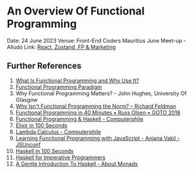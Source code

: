 # An Overview Of Functional Programming

Date: 24 June 2023
Venue: Front-End Coders Mauritius June Meet-up - Alludo
Link: [React, Zustand, FP & Marketing](https://frontend.mu/meetup/45)

## Further References

  1. [What Is Functional Programming and Why Use It?](https://www.codingdojo.com/blog/what-is-functional-programming#:~:text=Functional%20programming%20(FP)%20is%20an,by%20applying%20and%20composing%20functions.)
  2. [Functional Programming Paradigm](https://www.geeksforgeeks.org/functional-programming-paradigm/)
  3. Why Functional Programming Matters? - John Hughes, University Of Glasgow
  4. [Why Isn't Functional Programming the Norm? – Richard Feldman](https://www.youtube.com/watch?v=QyJZzq0v7Z4)
  5. [Functional Programming in 40 Minutes • Russ Olsen • GOTO 2018](https://www.youtube.com/watch?v=0if71HOyVjY)
  6. [Functional Programming & Haskell - Computerphile](https://www.youtube.com/watch?v=LnX3B9oaKzw)
  7. [Elixir in 100 Seconds](https://www.youtube.com/watch?v=R7t7zca8SyM)
  8. [Lambda Calculus - Computerphile](https://www.youtube.com/watch?v=eis11j_iGMs)
  9. [Learning Functional Programming with JavaScript - Anjana Vakil - JSUnconf](https://www.youtube.com/watch?v=e-5obm1G_FY)
  10. [Haskell in 100 Seconds](https://www.youtube.com/watch?v=Qa8IfEeBJqk)
  11. [Haskell for Imperative Programmers](https://www.youtube.com/playlist?list=PLe7Ei6viL6jGp1Rfu0dil1JH1SHk9bgDV)
  12. [A Gentle Introduction To Haskell - About Monads](https://www.haskell.org/tutorial/monads.html)
